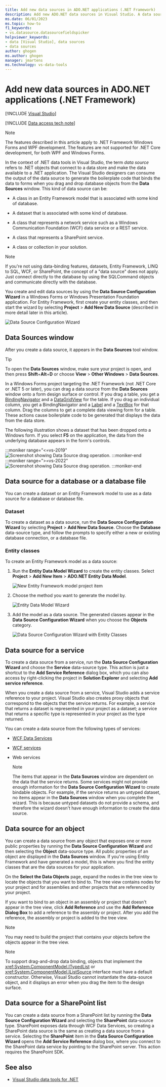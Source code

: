 ```yaml
---
title: Add new data sources in ADO.NET applications (.NET Framework)
description: Add new ADO.NET data sources in Visual Studio. A data source is a .NET Framework object that connects to a data store and make the data available to a .NET Framework application.
ms.date: 06/01/2023
ms.topic: how-to
f1_keywords:
- vs.datasource.datasourcefieldspicker
helpviewer_keywords:
- data [Visual Studio], data sources
- data sources
author: ghogen
ms.author: ghogen
manager: jmartens
ms.technology: vs-data-tools
---
```

# Add new data sources in ADO.NET applications (.NET Framework)

 [!INCLUDE [Visual Studio](~/includes/applies-to-version/vs-windows-only.md)]

[!INCLUDE [Data access tech note](./includes/data-technology-note.md)]

> [!NOTE]
> The features described in this article apply to .NET Framework Windows Forms and WPF development. The features are not supported for .NET Core development, for both WPF and Windows Forms.

In the context of .NET data tools in Visual Studio, the term *data source* refers to .NET objects that connect to a data store and make the data available to a .NET application. The Visual Studio designers can consume the output of the data source to generate the boilerplate code that binds the data to forms when you drag and drop database objects from the **Data Sources** window. This kind of data source can be:

- A class in an Entity Framework model that is associated with some kind of database.

- A dataset that is associated with some kind of database.

- A class that represents a network service such as a Windows Communication Foundation (WCF) data service or a REST service.

- A class that represents a SharePoint service.

- A class or collection in your solution.

> [!NOTE]
> If you're not using data-binding features, datasets, Entity Framework, LINQ to SQL, WCF, or SharePoint, the concept of a "data source" does not apply. Just connect directly to the database by using the SQLCommand objects and communicate directly with the database.

You create and edit data sources by using the **Data Source Configuration Wizard** in a Windows Forms or Windows Presentation Foundation application. For Entity Framework, first create your entity classes, and then start the wizard by selecting **Project** > **Add New Data Source** (described in more detail later in this article).

![Data Source Configuration Wizard](../data-tools/media/data-source-configuration-wizard.png)

## Data Sources window

After you create a data source, it appears in the **Data Sources** tool window.

> [!TIP]
> To open the **Data Sources** window, make sure your project is open, and then press **Shift**+**Alt**+**D** or choose **View** > **Other Windows** > **Data Sources**.

In a Windows Forms project targeting the .NET Framework (not .NET Core or .NET 5 or later), you can drag a data source from the **Data Sources** window onto a form design surface or control. If you drag a table, you get a [BindingNavigator](/dotnet/desktop/winforms/controls/bindingnavigator-control-overview-windows-forms) and a [DataGridView](/dotnet/desktop/winforms/controls/datagridview-control-windows-forms) for the table. If you drag an individual column, you get a BindingNavigator and a [Label](/dotnet/desktop/winforms/controls/label-control-windows-forms) and a [TextBox](/dotnet/desktop/winforms/controls/textbox-control-windows-forms) for that column. Drag the columns to get a complete data viewing form for a table. These actions cause boilerplate code to be generated that displays the data from the data store.

The following illustration shows a dataset that has been dropped onto a Windows form. If you select **F5** on the application, the data from the underlying database appears in the form's controls.

:::moniker range="<=vs-2019"
![Screenshot showing Data Source drag operation.](../data-tools/media/raddata-data-source-drag-operation.png)
:::moniker-end
:::moniker range=">=vs-2022"
![Screenshot showing Data Source drag operation.](../data-tools/media/vs-2022/data-sources-drag-operation.png)
:::moniker-end

## Data source for a database or a database file

You can create a dataset or an Entity Framework model to use as a data source for a database or database file.

### Dataset

To create a dataset as a data source, run the **Data Source Configuration Wizard** by selecting **Project** > **Add New Data Source**. Choose the **Database** data-source type, and follow the prompts to specify either a new or existing database connection, or a database file.

### Entity classes

To create an Entity Framework model as a data source:

1. Run the **Entity Data Model Wizard** to create the entity classes. Select **Project** > **Add New Item** > **ADO.NET Entity Data Model**.

   ![New Entity Framework model project item](../data-tools/media/raddata-new-entity-framework-model-project-item.png)

1. Choose the method you want to generate the model by.

   ![Entity Data Model Wizard](../data-tools/media/raddata-entity-data-model-wizard.png)

1. Add the model as a data source. The generated classes appear in the **Data Source Configuration Wizard** when you choose the **Objects** category.

   ![Data Source Configuration Wizard with Entity Classes](../data-tools/media/raddata-data-source-configuration-wizard-with-entity-classes.png)

## Data source for a service

To create a data source from a service, run the **Data Source Configuration Wizard** and choose the **Service** data-source type. This action is just a shortcut to the **Add Service Reference** dialog box, which you can also access by right-clicking the project in **Solution Explorer** and selecting **Add service reference**.

When you create a data source from a service, Visual Studio adds a service reference to your project. Visual Studio also creates proxy objects that correspond to the objects that the service returns. For example, a service that returns a dataset is represented in your project as a dataset; a service that returns a specific type is represented in your project as the type returned.

You can create a data source from the following types of services:

- [WCF Data Services](/dotnet/framework/data/wcf/wcf-data-services-overview)

- [WCF services](../data-tools/windows-communication-foundation-services-and-wcf-data-services-in-visual-studio.md)

- Web services

    > [!NOTE]
    > The items that appear in the **Data Sources** window are dependent on the data that the service returns. Some services might not provide enough information for the **Data Source Configuration Wizard** to create bindable objects. For example, if the service returns an untyped dataset, no items appear in the **Data Sources** window when you complete the wizard. This is because untyped datasets do not provide a schema, and therefore the wizard doesn't have enough information to create the data source.

## Data source for an object

You can create a data source from any object that exposes one or more public properties by running the **Data Source Configuration Wizard** and then selecting the **Object** data-source type. All public properties of an object are displayed in the **Data Sources** window. If you're using Entity Framework and have generated a model, this is where you find the entity classes that are the data sources for your application.

On the **Select the Data Objects** page, expand the nodes in the tree view to locate the objects that you want to bind to. The tree view contains nodes for your project and for assemblies and other projects that are referenced by your project.

If you want to bind to an object in an assembly or project that doesn't appear in the tree view, click **Add Reference** and use the **Add Reference Dialog Box** to add a reference to the assembly or project. After you add the reference, the assembly or project is added to the tree view.

> [!NOTE]
> You may need to build the project that contains your objects before the objects appear in the tree view.

> [!NOTE]
> To support drag-and-drop data binding, objects that implement the <xref:System.ComponentModel.ITypedList> or <xref:System.ComponentModel.IListSource> interface must have a default constructor. Otherwise, Visual Studio cannot instantiate the data-source object, and it displays an error when you drag the item to the design surface.

## Data source for a SharePoint list

You can create a data source from a SharePoint list by running the **Data Source Configuration Wizard** and selecting the **SharePoint** data-source type. SharePoint exposes data through WCF Data Services, so creating a SharePoint data source is the same as creating a data source from a service. Selecting the **SharePoint** item in the **Data Source Configuration Wizard** opens the **Add Service Reference** dialog box, where you connect to the SharePoint data service by pointing to the SharePoint server. This action requires the SharePoint SDK.

## See also

- [Visual Studio data tools for .NET](../data-tools/visual-studio-data-tools-for-dotnet.md)

